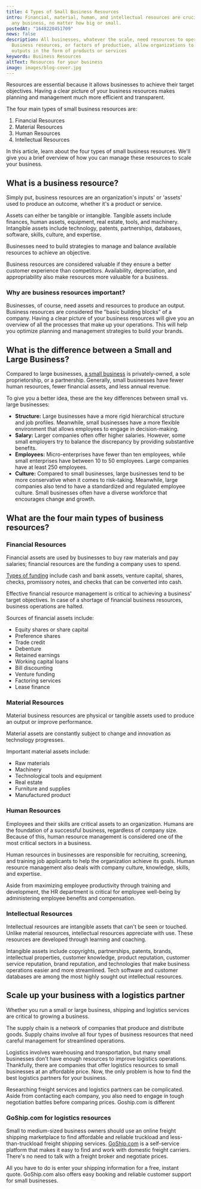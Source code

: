 ```yaml
---
title: 4 Types of Small Business Resources
intro: Financial, material, human, and intellectual resources are crucial for
  any business, no matter how big or small.
postedAt: "1648220451709"
news: false
description: All businesses, whatever the scale, need resources to operate.
  Business resources, or factors of production, allow organizations to create
  outputs in the form of products or services
keywords: Business Resources
altText: Resources for your business
image: images/blog-cover.jpg
---
```

Resources are essential because it allows businesses to achieve their target objectives. Having a clear picture of your business resources makes planning and management much more efficient and transparent.

The four main types of small business resources are:

1. Financial Resources
2. Material Resources
3. Human Resources
4. Intellectual Resources

In this article, learn about the four types of small business resources. We'll give you a brief overview of how you can manage these resources to scale your business.



## What is a business resource?

Simply put, business resources are an organization's inputs' or 'assets' used to produce an outcome, whether it's a product or service.

Assets can either be tangible or intangible. Tangible assets include finances, human assets, equipment, real estate, tools, and machinery. Intangible assets include technology, patents, partnerships, databases, software, skills, culture, and expertise.

Businesses need to build strategies to manage and balance available resources to achieve an objective.

Business resources are considered valuable if they ensure a better customer experience than competitors. Availability, depreciation, and appropriability also make resources more valuable for a business.

### Why are business resources important?

Businesses, of course, need assets and resources to produce an output. Business resources are considered the "basic building blocks" of a company. Having a clear picture of your business resources will give you an overview of all the processes that make up your operations. This will help you optimize planning and management strategies to build your brands.



## What is the difference between a Small and Large Business?

Compared to large businesses, [a small business](https://asq.org/quality-resources/small-business) is privately-owned, a sole proprietorship, or a partnership. Generally, small businesses have fewer human resources, fewer financial assets, and less annual revenue.

To give you a better idea, these are the key differences between small vs. large businesses:

* **Structure:** Large businesses have a more rigid hierarchical structure and job profiles. Meanwhile, small businesses have a more flexible environment that allows employees to engage in decision-making.
* **Salary:** Larger companies often offer higher salaries. However, some small employers try to balance the discrepancy by providing substantive benefits.
* **Employees:** Micro-enterprises have fewer than ten employees, while small enterprises have between 10 to 50 employees. Large companies have at least 250 employees.
* **Culture:** Compared to small businesses, large businesses tend to be more conservative when it comes to risk-taking. Meanwhile, large companies also tend to have a standardized and regulated employee culture. Small businesses often have a diverse workforce that encourages change and growth.



## What are the four main types of business resources?

### Financial Resources

Financial assets are used by businesses to buy raw materials and pay salaries; financial resources are the funding a company uses to spend.

[Types of funding](https://www.marketing91.com/four-types-of-business-resources/) include cash and bank assets, venture capital, shares, checks, promissory notes, and checks that can be converted into cash.

Effective financial resource management is critical to achieving a business' target objectives. In case of a shortage of financial business resources, business operations are halted.

Sources of financial assets include:

* Equity shares or share capital
* Preference shares
* Trade credit
* Debenture
* Retained earnings
* Working capital loans
* Bill discounting
* Venture funding
* Factoring services
* Lease finance

### **Material Resources**

Material business resources are physical or tangible assets used to produce an output or improve performance.

Material assets are constantly subject to change and innovation as technology progresses. 

Important material assets include:

* Raw materials 
* Machinery
* Technological tools and equipment
* Real estate
* Furniture and supplies
* Manufactured product

### Human Resources

Employees and their skills are critical assets to an organization. Humans are the foundation of a successful business, regardless of company size. Because of this, human resource management is considered one of the most critical sectors in a business.

Human resources in businesses are responsible for recruiting, screening, and training job applicants to help the organization achieve its goals. Human resource management also deals with company culture, knowledge, skills, and expertise.

Aside from maximizing employee productivity through training and development, the HR department is critical for employee well-being by administering employee benefits and compensation.

### Intellectual Resources

Intellectual resources are intangible assets that can't be seen or touched. Unlike material resources, intellectual resources appreciate with use. These resources are developed through learning and coaching.

Intangible assets include copyrights, partnerships, patents, brands, intellectual properties, customer knowledge, product reputation, customer service reputation, brand reputation, and technologies that make business operations easier and more streamlined. Tech software and customer databases are among the most highly sought out intellectual resources.



## Scale up your business with a logistics partner

Whether you run a small or large business, shipping and logistics services are critical to growing a business. 

The supply chain is a network of companies that produce and distribute goods. Supply chains involve all four types of business resources that need careful management for streamlined operations.

Logistics involves warehousing and transportation, but many small businesses don't have enough resources to improve logistics operations. Thankfully, there are companies that offer logistics resources to small businesses at an affordable price. Now, the only problem is how to find the best logistics partners for your business.

Researching freight services and logistics partners can be complicated. Aside from contacting each company, you also need to engage in tough negotiation battles before comparing prices. Goship.com is different

### GoShip.com for logistics resources

Small to medium-sized business owners should use an online freight shipping marketplace to find affordable and reliable truckload and less-than-truckload freight shipping services. [GoShip.com](https://www.goship.com/) is a self-service platform that makes it easy to find and work with domestic freight carriers. There's no need to talk with a freight broker and negotiate prices.

All you have to do is enter your shipping information for a free, instant quote. GoShip.com also offers easy booking and reliable customer support for small businesses.